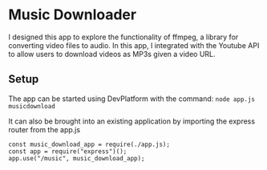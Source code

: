# Music Downloader
I designed this app to explore the functionality of ffmpeg, a library for converting video files to audio. In this app, I integrated with the Youtube API to allow users to download videos as MP3s given a video URL. 

## Setup
The app can be started using DevPlatform with the command:
`node app.js musicdownload`

It can also be brought into an existing application by importing the express router from the app.js

```
const music_download_app = require(./app.js);
const app = require("express")();
app.use("/music", music_download_app);
```